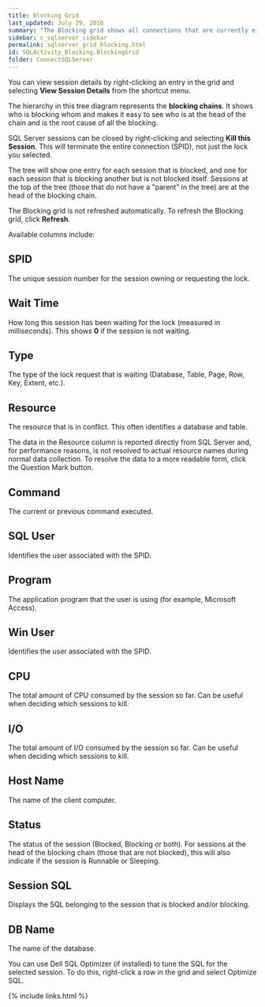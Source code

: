 ```yaml
---
title: Blocking Grid
last_updated: July 29, 2016
summary: "The Blocking grid shows all connections that are currently either waiting on locks held by others or are causing others to wait, highlighting who is waiting on whom and the resources involved."
sidebar: c_sqlserver_sidebar
permalink: sqlserver_grid_blocking.html
id: SQLActivity_Blocking.BlockingGrid
folder: ConnectSQLServer
---
```




You can view session details by right-clicking an entry in the grid and selecting **View Session Details** from the shortcut menu.

The hierarchy in this tree diagram represents the **blocking chains**. It shows who is blocking whom and makes it easy to see who is at the head of the chain and is the root cause of all the blocking.

SQL Server sessions can be closed by right-clicking and selecting **Kill this Session**. This will terminate the entire connection (SPID), not just the lock you selected.

The tree will show one entry for each session that is blocked, and one for each session that is blocking another but is not blocked itself. Sessions at the top of the tree (those that do not have a "parent" in the tree) are at the head of the blocking chain.

The Blocking grid is not refreshed automatically. To refresh the Blocking grid, click **Refresh**.

Available columns include:

## SPID

The unique session number for the session owning or requesting the lock.

## Wait Time

How long this session has been waiting for the lock (measured in milliseconds). This shows **0** if the session is not waiting.

## Type

The type of the lock request that is waiting (Database, Table, Page, Row, Key, Extent, etc.).

## Resource

The resource that is in conflict. This often identifies a database and table.

The data in the Resource column is reported directly from SQL Server and, for performance reasons, is not resolved to actual resource names during normal data collection. To resolve the data to a more readable form, click the Question Mark  button.

## Command

The current or previous command executed.

## SQL User

Identifies the user associated with the SPID.

## Program

The application program that the user is using (for example, Microsoft Access).

## Win User

Identifies the user associated with the SPID.

## CPU

The total amount of CPU consumed by the session so far. Can be useful when deciding which sessions to kill.

## I/O

The total amount of I/O consumed by the session so far. Can be useful when deciding which sessions to kill.

## Host Name

The name of the client computer.

## Status

The status of the session (Blocked, Blocking or both). For sessions at the head of the blocking chain (those that are not blocked), this will also indicate if the session is Runnable or Sleeping.

## Session SQL

Displays the SQL belonging to the session that is blocked and/or blocking.

## DB Name

The name of the database.


<note type="note">You can use Dell SQL Optimizer (if installed) to tune the SQL for the selected session.
To do this, right-click a row in the grid and select Optimize SQL.</note>


{% include links.html %}
